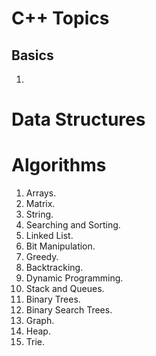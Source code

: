 # C++ Topics 
## Basics
1. 


# Data Structures



# Algorithms



1. Arrays.
2. Matrix.
3. String.
4. Searching and Sorting.
5. Linked List.
6. Bit Manipulation.
7. Greedy.
8. Backtracking.
9. Dynamic Programming.
10. Stack and Queues.
11. Binary Trees.
12. Binary Search Trees.
13. Graph.
14. Heap.
15. Trie.